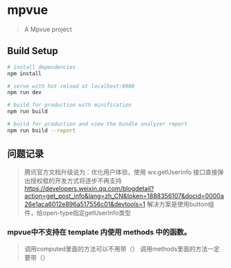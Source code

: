 # mpvue

> A Mpvue project

## Build Setup

``` bash
# install dependencies
npm install

# serve with hot reload at localhost:8080
npm run dev

# build for production with minification
npm run build

# build for production and view the bundle analyzer report
npm run build --report
```
## 问题记录

> 腾讯官方文档升级说为：优化用户体验，使用 wx.getUserInfo 接口直接弹出授权框的开发方式将逐步不再支持
> https://developers.weixin.qq.com/blogdetail?action=get_post_info&lang=zh_CN&token=1888356107&docid=0000a26e1aca6012e896a517556c01&devtools=1
> 解决方案是使用button组件，给open-type指定getUserInfo类型

### mpvue中不支持在 template 内使用 methods 中的函数。

> 调用computed里面的方法可以不用带（）
> 调用methods里面的方法一定要带（）